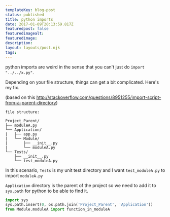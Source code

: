 ```yaml
---
templateKey: blog-post
status: published
title: python imports
date: 2017-01-09T20:13:59.817Z
featuredpost: false
featuredimagealt:
featuredimage:
description:
layout: layouts/post.njk
tags:
---
```


python imports are weird in the sense that you can't just do `import "../../x.py"`.

Depending on your file structure, things can get a bit complicated. Here's my fix.

(based on this http://stackoverflow.com/questions/8951255/import-script-from-a-parent-directory)

```
file structure:

Project_Parent/
├── moduleA.py
└── Application/
|   ├── app.py
|   └── Module/
|       ├── __init__.py
|       └── moduleA.py
└── Tests/
    ├── __init__.py
    └── test_moduleA.py
```

In this scenario, `Tests` is my unit test directory and I want `test_moduleA.py` to import `moduleA.py`

`Application` directory is the parent of the project so we need to add it to `sys.path` for python to be able to find it.

```python
import sys
sys.path.insert(0, os.path.join('Project_Parent', 'Application'))
from Module.moduleA import function_in_moduleA
```
